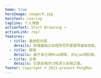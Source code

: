 ```yaml
---
home: true
heroImage: image/6.jpg
heroText: Learing
tagline: 个人博客
actionText: Start Browsing →
actionLink: /my/
features:
  - title: 基础性内容
    details: 前端基础以及程序员所掌握得基础技能。
  - title: 框架
    details: 属于自己得Mvvm框架，对ajax得封装。
  - title: 文章
    details: 记录前端学习和深入前端之路。
footer: Copyright © 2021-present PengMao
---
```


<see/>
